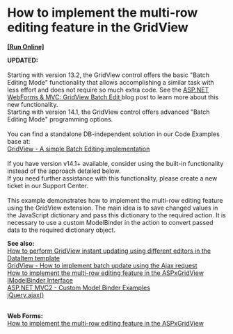 # How to implement the multi-row editing feature in the GridView
<!-- run online -->
**[[Run Online]](https://codecentral.devexpress.com/e4236)**
<!-- run online end -->


<p><strong>UPDATED:</strong><br><br>Starting with version 13.2, the GridView control offers the basic "Batch Editing Mode" functionality that allows accomplishing a similar task with less effort and does not require so much extra code. See the <a href="https://community.devexpress.com/blogs/aspnet/archive/2013/12/16/asp-net-webforms-amp-mvc-gridview-batch-edit-what-39-s-new-in-13-2.aspx">ASP.NET WebForms & MVC: GridView Batch Edit </a> blog post to learn more about this new functionality.<br>Starting with version 14.1, the GridView control offers advanced "Batch Editing Mode" programming options.<br><br>You can find a standalone DB-independent solution in our Code Examples base at:<br><a href="https://www.devexpress.com/Support/Center/p/E5046">GridView - A simple Batch Editing implementation</a> <br><br>If you have version v14.1+ available, consider using the built-in functionality instead of the approach detailed below.<br>If you need further assistance with this functionality, please create a new ticket in our Support Center.<br><br>This example demonstrates how to implement the multi-row editing feature using the GridView extension. The main idea is to save changed values in the JavaScript dictionary and pass this dictionary to the required action. It is necessary to use a custom ModelBinder in the action to convert passed data to the required dictionary object.</p>
<p><strong>See also:</strong><strong><br> </strong><a href="https://www.devexpress.com/Support/Center/p/E3326">How to perform GridView instant updating using different editors in the DataItem template </a><br> <a href="https://www.devexpress.com/Support/Center/p/E4073">GridView - How to implement batch update using the Ajax request</a><strong><br> </strong><a href="https://www.devexpress.com/Support/Center/p/E324">How to implement the multi-row editing feature in the ASPxGridView</a><br> <a href="http://msdn.microsoft.com/en-us/library/system.web.mvc.imodelbinder(v=vs.98).aspx"><u>IModelBinder Interface</u></a><br> <a href="http://stackoverflow.com/questions/2343913/asp-net-mvc2-custom-model-binder-examples"><u>ASP.NET MVC2 - Custom Model Binder Examples</u></a><br> <a href="http://api.jquery.com/jQuery.ajax/"><u>jQuery.ajax()</u></a></p>
<p><br><strong>Web Forms:</strong><br><a href="https://www.devexpress.com/Support/Center/p/E324">How to implement the multi-row editing feature in the ASPxGridView</a></p>

<br/>


